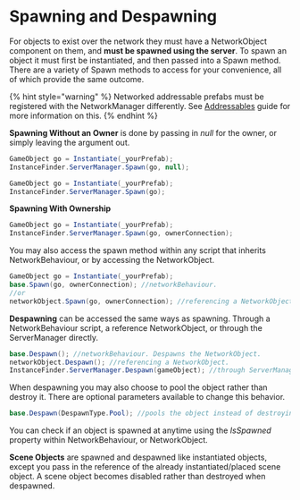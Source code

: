 # Spawning and Despawning

For objects to exist over the network they must have a NetworkObject component on them, and **must be spawned using the server**. To spawn an object it must first be instantiated, and then passed into a Spawn method. There are a variety of Spawn methods to access for your convenience, all of which provide the same outcome.&#x20;

{% hint style="warning" %}
Networked addressable prefabs must be registered with the NetworkManager differently. See [Addressables](../addressables.md) guide for more information on this.
{% endhint %}

**Spawning Without an Owner** is done by passing in _null_ for the owner, or simply leaving the argument out.

```csharp
GameObject go = Instantiate(_yourPrefab);
InstanceFinder.ServerManager.Spawn(go, null);
```

```csharp
GameObject go = Instantiate(_yourPrefab);
InstanceFinder.ServerManager.Spawn(go);
```

**Spawning With Ownership**

```csharp
GameObject go = Instantiate(_yourPrefab);
InstanceFinder.ServerManager.Spawn(go, ownerConnection);
```

You may also access the spawn method within any script that inherits NetworkBehaviour, or by accessing the NetworkObject.

```csharp
GameObject go = Instantiate(_yourPrefab);
base.Spawn(go, ownerConnection); //networkBehaviour.
//or
networkObject.Spawn(go, ownerConnection); //referencing a NetworkObject.
```

**Despawning** can be accessed the same ways as spawning. Through a NetworkBehaviour script, a reference NetworkObject, or through the ServerManager directly.&#x20;

```csharp
base.Despawn(); //networkBehaviour. Despawns the NetworkObject.
networkObject.Despawn(); //referencing a NetworkObject.
InstanceFinder.ServerManager.Despawn(gameObject); //through ServerManager.
```

When despawning you may also choose to pool the object rather than destroy it. There are optional parameters available to change this behavior.

```csharp
base.Despawn(DespawnType.Pool); //pools the object instead of destroying it.
```

You can check if an object is spawned at anytime using the _IsSpawned_ property within NetworkBehaviour, or NetworkObject.

**Scene Objects** are spawned and despawned like instantiated objects, except you pass in the reference of the already instantiated/placed scene object. A scene object becomes disabled rather than destroyed when despawned.
